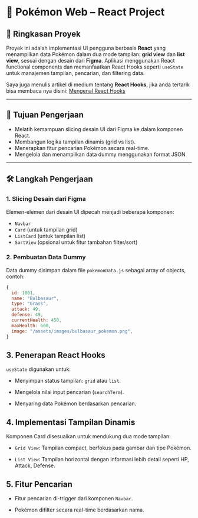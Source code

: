 # 🧩 Pokémon Web – React Project

## 📌 Ringkasan Proyek

Proyek ini adalah implementasi UI pengguna berbasis **React** yang menampilkan data Pokémon dalam dua mode tampilan: **grid view** dan **list view**, sesuai dengan desain dari **Figma**. Aplikasi menggunakan React functional components dan memanfaatkan React Hooks seperti `useState` untuk manajemen tampilan, pencarian, dan filtering data.

Saya juga menulis artikel di medium tentang **React Hooks**, jika anda tertarik bisa membaca nya disini: [Mengenal React Hooks](https://medium.com/@adit.praditia/react-hooks-nggak-sesulit-itu-kok-asal-tahu-polanya-d87e8f03df2c)

---

## 🎯 Tujuan Pengerjaan

-   Melatih kemampuan slicing desain UI dari Figma ke dalam komponen React.
-   Membangun logika tampilan dinamis (grid vs list).
-   Menerapkan fitur pencarian Pokémon secara real-time.
-   Mengelola dan menampilkan data dummy menggunakan format JSON

---

## 🛠️ Langkah Pengerjaan

### 1. Slicing Desain dari Figma

Elemen-elemen dari desain UI dipecah menjadi beberapa komponen:

-   `Navbar`
-   `Card` (untuk tampilan grid)
-   `ListCard` (untuk tampilan list)
-   `SortView` (opsional untuk fitur tambahan filter/sort)

### 2. Pembuatan Data Dummy

Data dummy disimpan dalam file `pokemonData.js` sebagai array of objects, contoh:

```js
{
  id: 1001,
  name: "Bulbasaur",
  type: "Grass",
  attack: 49,
  defense: 49,
  currentHealth: 450,
  maxHealth: 600,
  image: "/assets/images/bulbasaur_pokemon.png",
}

```

## 3. Penerapan React Hooks

`useState` digunakan untuk:

-   Menyimpan status tampilan: `grid` atau `list`.

-   Mengelola nilai input pencarian (`searchTerm`).

-   Menyaring data Pokémon berdasarkan pencarian.

## 4. Implementasi Tampilan Dinamis

Komponen Card disesuaikan untuk mendukung dua mode tampilan:

-   `Grid View`: Tampilan compact, berfokus pada gambar dan tipe Pokémon.

-   `List View`: Tampilan horizontal dengan informasi lebih detail seperti HP, Attack, Defense.

## 5. Fitur Pencarian

-   Fitur pencarian di-trigger dari komponen `Navbar`.

-   Pokémon difilter secara real-time berdasarkan nama.
